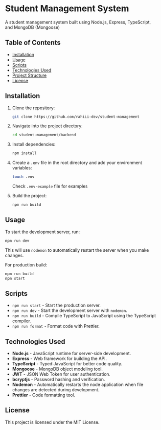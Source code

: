 
# Student Management System

A student management system built using Node.js, Express, TypeScript, 
and MongoDB (Mongoose)

## Table of Contents

- [Installation](#installation)
- [Usage](#usage)
- [Scripts](#scripts)
- [Technologies Used](#technologies-used)
- [Project Structure](#project-structure)
- [License](#license)

## Installation

1. Clone the repository:

   ```bash
   git clone https://github.com/rahiii-dev/student-management
   ```

2. Navigate into the project directory:

   ```bash
   cd student-management/backend
   ```

3. Install dependencies:

   ```bash
   npm install
   ```

4. Create a `.env` file in the root directory and add your environment variables:

   ```bash
   touch .env
   ```

   Check `.env-example` file for examples


5. Build the project:

   ```bash
   npm run build
   ```

## Usage

To start the development server, run:

```bash
npm run dev
```

This will use `nodemon` to automatically restart the server when you make changes.

For production build:

```bash
npm run build
npm start
```

## Scripts

- `npm run start` - Start the production server.
- `npm run dev` - Start the development server with `nodemon`.
- `npm run build` - Compile TypeScript to JavaScript using the TypeScript compiler.
- `npm run format` - Format code with Prettier.

## Technologies Used

- **Node.js** - JavaScript runtime for server-side development.
- **Express** - Web framework for building the API.
- **TypeScript** - Typed JavaScript for better code quality.
- **Mongoose** - MongoDB object modeling tool.
- **JWT** - JSON Web Token for user authentication.
- **bcryptjs** - Password hashing and verification.
- **Nodemon** - Automatically restarts the node application when file changes are detected during development.
- **Prettier** - Code formatting tool.

## License

This project is licensed under the MIT License.
